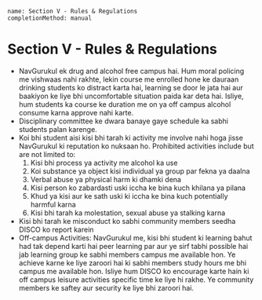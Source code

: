 ```ngMeta
name: Section V - Rules & Regulations
completionMethod: manual
```

# Section V - Rules & Regulations

 - NavGurukul ek drug and alcohol free campus hai. Hum moral policing me vishwaas nahi rakhte, lekin course me enrolled hone ke dauraan drinking students ko distract karta hai, learning se door le jata hai aur baakiyon ke liye bhi uncomfortable situation paida kar deta hai. Isliye, hum students ka course ke duration me on ya off campus alcohol consume karna approve nahi karte.   
 - Disciplinary committee ke dwara banaye gaye schedule ka sabhi students palan karenge.
 - Koi bhi student aisi kisi bhi tarah ki activity me involve nahi hoga jisse NavGurukul ki reputation ko nuksaan ho. Prohibited activities include but are not limited to:
    1. Kisi bhi process ya activity me alcohol ka use
    2. Koi substance ya object kisi individual ya group par fekna ya daalna 
    3. Verbal abuse ya physical harm ki dhamki dena
    4. Kisi person ko zabardasti uski iccha ke bina kuch khilana ya pilana
    5. Khud  ya kisi aur ke sath uski ki iccha ke bina kuch potentially harmful karna
    6. Kisi bhi tarah ka molestation, sexual abuse ya stalking karna
 - Kisi bhi tarah ke misconduct ko sabhi community members seedha DISCO ko report karein
 - Off-campus Activities: NavGurukul me, kisi bhi student ki learning bahut had tak depend karti hai peer learning par aur ye sirf tabhi possible hai jab learning group ke sabhi members campus me available hon. Ye achieve karne ke liye zaroori hai ki sabhi members study hours me bhi campus me available hon. Isliye hum DISCO ko encourage karte hain ki off campus leisure activities specific time ke liye hi rakhe. Ye community members ke saftey aur security ke liye bhi zaroori hai. 
